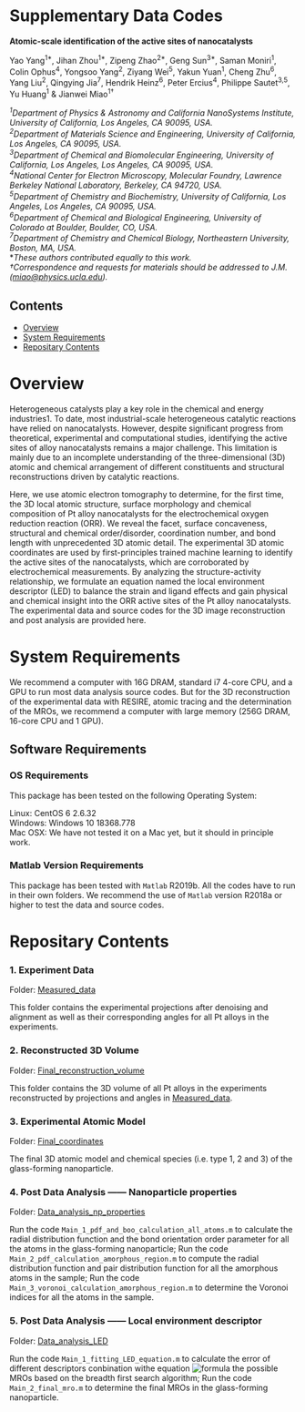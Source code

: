 # Supplementary Data Codes 

**Atomic-scale identification of the active sites of nanocatalysts**

Yao Yang<sup>1*</sup>, Jihan Zhou<sup>1*</sup>, Zipeng Zhao<sup>2*</sup>, Geng Sun<sup>3*</sup>, Saman Moniri<sup>1</sup>, Colin Ophus<sup>4</sup>, Yongsoo Yang<sup>2</sup>, Ziyang Wei<sup>5</sup>, Yakun Yuan<sup>1</sup>, Cheng Zhu<sup>6</sup>, Yang Liu<sup>2</sup>, Qingying Jia<sup>7</sup>, Hendrik Heinz<sup>6</sup>, Peter Ercius<sup>4</sup>, Philippe Sautet<sup>3,5</sup>, Yu Huang<sup>1</sup> & Jianwei Miao<sup>1†</sup>    

*<sup>1</sup>Department of Physics & Astronomy and California NanoSystems Institute, University of California, Los Angeles, CA 90095, USA.*    
*<sup>2</sup>Department of Materials Science and Engineering, University of California, Los Angeles, CA 90095, USA.*     
*<sup>3</sup>Department of Chemical and Biomolecular Engineering, University of California, Los Angeles, Los Angeles, CA 90095, USA.*     
*<sup>4</sup>National Center for Electron Microscopy, Molecular Foundry, Lawrence Berkeley National Laboratory, Berkeley, CA 94720, USA.*   
*<sup>5</sup>Department of Chemistry and Biochemistry, University of California, Los Angeles, Los Angeles, CA 90095, USA.*     
*<sup>6</sup>Department of Chemical and Biological Engineering, University of Colorado at Boulder, Boulder, CO, USA.*      
*<sup>7</sup>Department of Chemistry and Chemical Biology, Northeastern University, Boston, MA, USA.*     
**These authors contributed equally to this work.*     
*†Correspondence and requests for materials should be addressed to J.M. (miao@physics.ucla.edu).*  

## Contents

- [Overview](#overview)
- [System Requirements](#system-requirements)
- [Repositary Contents](#repositary-contents)

# Overview

Heterogeneous catalysts play a key role in the chemical and energy industries1. To date, most industrial-scale heterogeneous catalytic reactions have relied on nanocatalysts. However, despite significant progress from theoretical, experimental and computational studies, identifying the active sites of alloy nanocatalysts remains a major challenge. This limitation is mainly due to an incomplete understanding of the three-dimensional (3D) atomic and chemical arrangement of different constituents and structural reconstructions driven by catalytic reactions. 

Here, we use atomic electron tomography to determine, for the first time, the 3D local atomic structure, surface morphology and chemical composition of Pt alloy nanocatalysts for the electrochemical oxygen reduction reaction (ORR). We reveal the facet, surface concaveness, structural and chemical order/disorder, coordination number, and bond length with unprecedented 3D atomic detail. The experimental 3D atomic coordinates are used by first-principles trained machine learning to identify the active sites of the nanocatalysts, which are corroborated by electrochemical measurements. By analyzing the structure-activity relationship, we formulate an equation named the local environment descriptor (LED) to balance the strain and ligand effects and gain physical and chemical insight into the ORR active sites of the Pt alloy nanocatalysts. The experimental data and source codes for the 3D image reconstruction and post analysis are provided here.

# System Requirements

We recommend a computer with 16G DRAM, standard i7 4-core CPU, and a GPU to run most data analysis source codes. But for the 3D reconstruction of the experimental data with RESIRE, atomic tracing and the determination of the MROs, we recommend a computer with large memory (256G DRAM, 16-core CPU and 1 GPU).

## Software Requirements

### OS Requirements

This package has been tested on the following Operating System:

Linux: CentOS 6 2.6.32    
Windows: Windows 10 18368.778    
Mac OSX: We have not tested it on a Mac yet, but it should in principle work.     

### Matlab Version Requirements

This package has been tested with `Matlab` R2019b. All the codes have to run in their own folders. We recommend the use of `Matlab` version R2018a or higher to test the data and source codes.

# Repositary Contents

### 1. Experiment Data

Folder: [Measured_data](./1_Measured_data)

This folder contains the experimental projections after denoising and alignment as well as their corresponding angles for all Pt alloys in the experiments.

### 2. Reconstructed 3D Volume

Folder: [Final_reconstruction_volume](./3_Final_reconstruction_volume)

This folder contains the 3D volume of all Pt alloys in the experiments reconstructed by projections and angles in [Measured_data](./1_Measured_data).

### 3. Experimental Atomic Model

Folder: [Final_coordinates](./4_Final_coordinates)

The final 3D atomic model and chemical species (i.e. type 1, 2 and 3) of the glass-forming nanoparticle.

### 4. Post Data Analysis —— Nanoparticle properties

Folder: [Data_analysis_np_properties](./7_Data_analysis_np_properties)

Run the code `Main_1_pdf_and_boo_calculation_all_atoms.m` to calculate the radial distribution function and the bond orientation order parameter for all the atoms in the glass-forming nanoparticle; Run the code `Main_2_pdf_calculation_amorphous_region.m` to compute the radial distribution function and pair distribution function for all the amorphous atoms in the sample; Run the code `Main_3_voronoi_calculation_amorphous_region.m` to determine the Voronoi indices for all the atoms in the sample.

### 5. Post Data Analysis —— Local environment descriptor

Folder: [Data_analysis_LED](./8_Data_analysis_LED)

Run the code `Main_1_fitting_LED_equation.m` to calculate the error of different descriptors conbination withe equation ![formula](https://render.githubusercontent.com/render/math?math=\largex_{1}\times\exp{-a_{1}x_{2}}) the possible MROs based on the breadth first search algorithm; Run the code `Main_2_final_mro.m` to determine the final MROs in the glass-forming nanoparticle.

